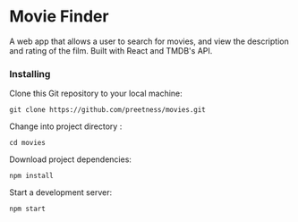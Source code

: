 # Movie Finder
A web app that allows a user to search for movies, and view the description and rating of the film. Built with React and TMDB's API.

### Installing 

Clone this Git repository to your local machine:

`git clone https://github.com/preetness/movies.git`

Change into project directory :

`cd movies`

Download project dependencies:

`npm install`

Start a development server:

`npm start`
